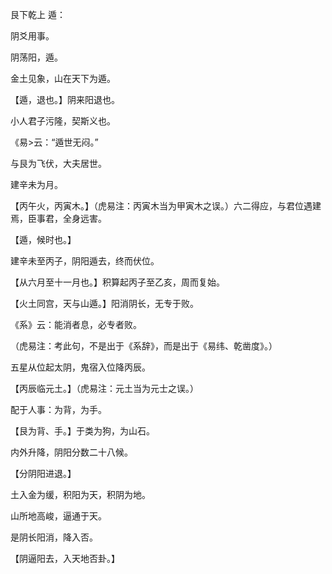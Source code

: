艮下乾上 遁：

阴爻用事。

阴荡阳，遁。

金土见象，山在天下为遁。

【遁，退也。】阴来阳退也。

小人君子污隆，契斯义也。

《易>云：“遁世无闷。”

与艮为飞伏，大夫居世。

建辛未为月。

【丙午火，丙寅木。】（虎易注：丙寅木当为甲寅木之误。）六二得应，与君位遇建焉，臣事君，全身远害。

【遁，候时也。】

建辛未至丙子，阴阳遁去，终而伏位。

【从六月至十一月也。】积算起丙子至乙亥，周而复始。

【火土同宫，天与山遁。】阳消阴长，无专于败。

《系》云：能消者息，必专者败。

（虎易注：考此句，不是出于《系辞》，而是出于《易纬、乾凿度》。）

五星从位起太阴，鬼宿入位降丙辰。

【丙辰临元土。】（虎易注：元土当为元士之误。）

配于人事：为背，为手。

【艮为背、手。】于类为狗，为山石。

内外升降，阴阳分数二十八候。

【分阴阳进退。】

土入金为缓，积阳为天，积阴为地。

山所地高峻，逼通于天。

是阴长阳消，降入否。

【阴逼阳去，入天地否卦。】

